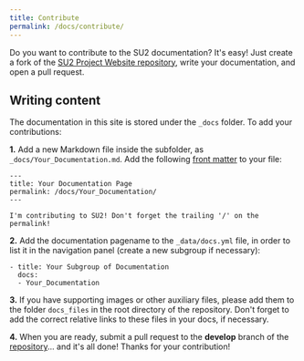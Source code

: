 ```yaml
---
title: Contribute
permalink: /docs/contribute/
---
```


Do you want to contribute to the SU2 documentation? It's easy! Just create a fork of the [SU2 Project Website repository](https://github.com/su2code/su2code.github.io), write your documentation, and open a pull request. 

## Writing content

The documentation in this site is stored under the `_docs` folder. To add your contributions:

**1.** Add a new Markdown file inside the subfolder, as `_docs/Your_Documentation.md`. Add the following [front matter](https://jekyllrb.com/docs/frontmatter/) to your file:

```
---
title: Your Documentation Page
permalink: /docs/Your_Documentation/
---

I'm contributing to SU2! Don't forget the trailing '/' on the permalink!
```

**2.** Add the documentation pagename to the `_data/docs.yml` file, in order to list it in the navigation panel (create a new subgroup if necessary):

```
- title: Your Subgroup of Documentation 
  docs:
  - Your_Documentation
```

**3.** If you have supporting images or other auxiliary files, please add them to the folder `docs_files` in the root directory of the repository. Don't forget to add the correct relative links to these files in your docs, if necessary.

**4.** When you are ready, submit a pull request to the **develop** branch of the [repository](https://github.com/su2code/su2code.github.io)... and it's all done! Thanks for your contribution!
